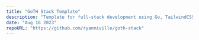```yaml
---
title: "GoTH Stack Template"
description: "Template for full-stack development using Go, TailwindCSS, and HTMX"
date: "Aug 16 2023"
repoURL: "https://github.com/ryanmiville/goth-stack"
---
```

